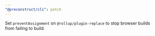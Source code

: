 ```yaml
---
"@preconstruct/cli": patch
---
```


Set `preventAssignment` on `@rollup/plugin-replace` to stop browser builds from failing to build.
